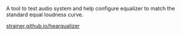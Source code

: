 A tool to test audio system and help configure equalizer to match the standard equal loudness curve.

[strainer.github.io/hearqualizer](http://strainer.github.io/hearqualizer/)
